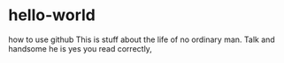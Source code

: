 # hello-world
how to use github
This is stuff about the life of no ordinary man. Talk and handsome he is yes you read correctly,
